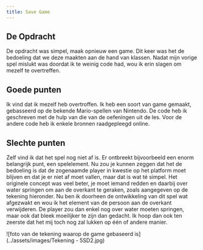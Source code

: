 ```yaml
---
title: Save Game
---
```

<!-- verwijzing naar p5.js -->
<script src="https://cdn.jsdelivr.net/npm/p5@1.2.0/lib/p5.js"></script>
<script src="/assets/javascript/lib/p5.play.js"></script>

<!-- lib bestanden -->
<script src="/assets/javascript/lib/GameCanvas.js"></script>
<script src="/assets/javascript/lib/GameObject.js"></script>
<script src="/assets/javascript/lib/Game.js"></script>

<!-- game objecten -->
<script src="/assets/javascript/gameobjects/Player.js"></script>
<script src="/assets/javascript/gameobjects/Tile.js"></script>
<script src="/assets/javascript/gameobjects/TileFloor.js"></script>
<script src="/assets/javascript/gameobjects/Water.js"></script> 

<!-- game class -->
<script src="/assets/javascript/SaveGame.js"></script>

<!-- p5 sketch -->
<script src="/assets/javascript/sketch.js"></script>

## De Opdracht

De opdracht was simpel, maak opnieuw een game. Dit keer was het de bedoeling dat we deze maakten aan de hand van klassen. Nadat mijn vorige spel mislukt was doordat ik te weinig code had, wou ik erin slagen om mezelf te overtreffen.

## Goede punten

Ik vind dat ik mezelf heb overtroffen. Ik heb een soort van game gemaakt, gebasseerd op de bekende Mario-spellen van Nintendo. De code heb ik geschreven met de hulp van die van de oefeningen uit de les. Voor de andere code heb ik enkele bronnen raadgepleegd online.

## Slechte punten

Zelf vind ik dat het spel nog niet af is. Er ontbreekt bijvoorbeeld een enorm belangrijk punt, een spelelement. Nu zou je kunnen zeggen dat het de bedoeling is dat de zogenaamde player in kwestie op het platform moet blijven en dat je er niet af moet vallen, maar dat is wat té simpel. Het originele concept was veel beter, je moet iemand redden en daarbij over water springen om aan de overkant te geraken, zoals aangegeven op de tekening hieronder. Nu ben ik doorheen de ontwikkeling van dit spel wat afgezwakt en wou ik het element van de persoon aan de overkant verwijderen. De player zou dan enkel nog over water moeten springen, maar ook dat bleek moeilijker te zijn dan gedacht. Ik hoop dan ook ten zeerste dat het mij toch nog zal lukken op één of andere manier.

![foto van de tekening waarop de game gebaseerd is](../assets/images/Tekening - 5SD2.jpg)